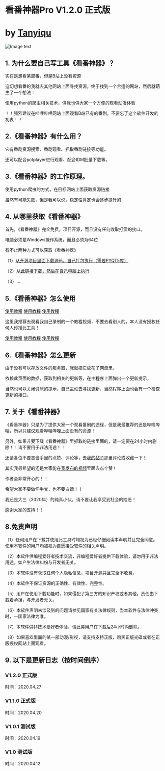 # 看番神器Pro V1.2.0 正式版 
# by [Tanyiqu](https://tanyiqu.github.io/)

![Image text](https://pp.qn.img-space.com/202004/29/ca4d7fa61883cbf134fb904a458787fa.png?imageView2/2/w/1200/q/75/ignore-error/1/)

## 1. 为什么要自己写工具《看番神器》？
实在是想看某部番，但是B站上没有资源

迫切想看番的我就去其他网站上面寻找资源，终于找到一个合适的网站，然后就萌生了一个想法：

使用python的爬虫相关技术，供我也供大家一个方便的观看动漫体验

！！强烈建议在哔哩哔哩网站上面观看B站已有的番剧，不要忘了这个软件开发的初衷！！

## 2.《看番神器》有什么用？
它有番剧资源搜索、番剧观看、抓取番剧链接等功能。

还可以配合potplayer进行观看、配合IDM批量下载等。

## 3.《看番神器》的工作原理。
使用python爬虫的方式，在目标网站上面获取资源链接

虽然有可能失败，但是我可以说，稳定性肯定也会逐步提升的

## 4. 从哪里获取《看番神器》
首先，《看番神器》完全免费，项目开源，而且没有任何收取打赏的接口。

电脑必须是Windows操作系统，而且必须为64位

有不止两种方式可以获取《看番神器》

（1）[从开源项目里面下载源码，自己打包执行（需要PYQT5库）](https://github.com/Tanyiqu/AnimeArtifactPro)

（2）[从此链接下载，然后在自己电脑上执行](https://tanyiqu.lanzous.com/b0cq4peeb)

（3）...

## 5.《看番神器》怎么使用
[使用教程](https://www.bilibili.com/video/BV1Gp4y1y74c)  [使用教程](https://www.bilibili.com/video/BV1Gp4y1y74c)  [使用教程](https://www.bilibili.com/video/BV1Gp4y1y74c)

这里我推荐去观看我自己录制的一个教程视频，不要去看别人的，本人没有授权任何人传播此工具！

[使用教程](https://www.bilibili.com/video/BV1Gp4y1y74c)  [使用教程](https://www.bilibili.com/video/BV1Gp4y1y74c)  [使用教程](https://www.bilibili.com/video/BV1Gp4y1y74c)

## 6.《看番神器》怎么更新
由于没有可以存放文件的服务器，我就把它放在了网盘里。

依赖此页面的数据，获取到相关的更新等，在主程序上面弹出一个更新提示，

当然也可以关闭讨厌的提示，自己主动去寻找更新，当然程序上面也会有一个检查更新的接口。

## 7. 关于《看番神器》
《看番神器》只是为了提供大家一个观看番剧的途径，但是我最推荐的还是哔哩哔哩，所以只建议观看哔哩哔哩上面没有的资源！

另外，如果非要下载《看番神器》里抓取的链接里面的，请一定要在24小时内删除！！请不要用于非法用途！！

还请各位不要吝啬手里的点赞、评论等，去[我的帖子](https://www.52pojie.cn/thread-1159920-1-1.html)那里评论或收藏一下！

其实我最希望的还是大家能在[我发布的视频](https://www.bilibili.com/video/BV1Gp4y1y74c)里面去点个赞！

作者会非常开心的！！

希望大家不要做伸手党，也不要白嫖！！

我还是大三（2020年）的纯真小伙，请不要让我享受到社会的险恶！

感谢大家的支持！！

## 8.免责声明
（1）任何用户在下载并使用此工具时均视为已经仔细阅读本声明并且完全同意。使用本软件的用户均被视为自愿接受软件的相关声明。

（2）本软件供编程爱好者技术交流，非编程爱好者提供下载体验，请勿用于非法用途，如产生法律纠纷与开发者无关。

（3）本软件没有获取任何个人隐私信息，项目开源并且完全不收费。

（4）本软件不保证资源的正确性、有效性、完整性。

（5）用户在使用下载功能时，如果侵犯了第三方的知识产权或者其他，责任由下载着承担，与开发者无关。

（6）本软件声明未涉及到的问题请参见国家有关法律规则，当本软件与法律冲突时，一国家法律为准。

（7）本软件供非技术爱好者体验，请此类用户在下载后24小时内删除。

（8）如果喜欢里面的某一部动漫/影视，请支持支持正版，购买正版光碟或者在正版授权网站上面观看。

## 9. 以下是更新日志（按时间倒序）
### V1.2.0 正式版
时间：2020.04.27

### V1.1.0 正式版
时间：2020.04.20

### V1.0.1 测试版
时间：2020.04.19

### V1.0 测试版
时间：2020.04.12
